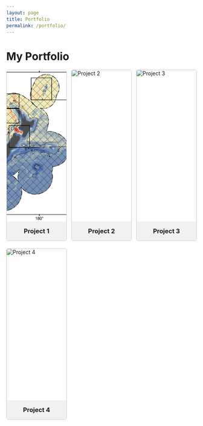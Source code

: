 ```yaml
---
layout: page
title: Portfolio
permalink: /portfolio/
---
```


# My Portfolio

<div id="portfolio-tabs">
  <div class="tab-container">
    <div class="tab" data-tab="project1">
      <img src="/assets/img/portfolio/Stephenson et al. 2020.png" alt="Project 1">
      <h3>Project 1</h3>
    </div>
    <div class="tab" data-tab="project2">
      <img src="{{ site.baseurl }}/assets/images/project2-thumbnail.jpg" alt="Project 2">
      <h3>Project 2</h3>
    </div>
    <div class="tab" data-tab="project3">
      <img src="{{ site.baseurl }}/assets/images/project3-thumbnail.jpg" alt="Project 3">
      <h3>Project 3</h3>
    </div>
    <div class="tab" data-tab="project4">
      <img src="{{ site.baseurl }}/assets/images/project4-thumbnail.jpg" alt="Project 4">
      <h3>Project 4</h3>
    </div>
  </div>

  <div id="project1" class="tab-content">
    <div class="project-container">
      <div class="project-image">
        <img src="{{ site.baseurl }}/assets/images/project1-full.jpg" alt="Project 1">
      </div>
      <div class="project-description">
        <h2>Project 1 Title</h2>
        <p>Description of Project 1. This is where you can provide details about the project, its objectives, and outcomes.</p>
        <p>
          <a href="https://github.com/yourusername/project1" target="_blank">GitHub Repository</a> |
          <a href="https://example.com/publication1" target="_blank">Publication</a>
        </p>
      </div>
    </div>
  </div>

  <div id="project2" class="tab-content">
    <div class="project-container">
      <div class="project-image">
        <img src="{{ site.baseurl }}/assets/images/project2-full.jpg" alt="Project 2">
      </div>
      <div class="project-description">
        <h2>Project 2 Title</h2>
        <p>Description of Project 2. Explain the key features and results of your project here.</p>
        <p>
          <a href="https://github.com/yourusername/project2" target="_blank">GitHub Repository</a> |
          <a href="https://example.com/publication2" target="_blank">Publication</a>
        </p>
      </div>
    </div>
  </div>

  <div id="project3" class="tab-content">
    <div class="project-container">
      <div class="project-image">
        <img src="{{ site.baseurl }}/assets/images/project3-full.jpg" alt="Project 3">
      </div>
      <div class="project-description">
        <h2>Project 3 Title</h2>
        <p>Description of Project 3. Highlight the main aspects and achievements of your project in this section.</p>
        <p>
          <a href="https://github.com/yourusername/project3" target="_blank">GitHub Repository</a> |
          <a href="https://example.com/publication3" target="_blank">Publication</a>
        </p>
      </div>
    </div>
  </div>

  <div id="project4" class="tab-content">
    <div class="project-container">
      <div class="project-image">
        <img src="{{ site.baseurl }}/assets/images/project4-full.jpg" alt="Project 4">
      </div>
      <div class="project-description">
        <h2>Project 4 Title</h2>
        <p>Description of Project 4. Provide an overview of the project's goals and accomplishments here.</p>
        <p>
          <a href="https://github.com/yourusername/project4" target="_blank">GitHub Repository</a> |
          <a href="https://example.com/publication4" target="_blank">Publication</a>
        </p>
      </div>
    </div>
  </div>
</div>

<style>
  .tab-container {
    display: flex;
    flex-wrap: wrap;
    justify-content: space-between;
    margin-bottom: 20px;
  }

  .tab {
    width: calc(25% - 15px);
    height: 450px; /* Increased height */
    margin-bottom: 20px;
    border: 1px solid #ccc;
    border-radius: 5px;
    overflow: hidden;
    cursor: pointer;
    transition: all 0.3s ease;
    display: flex;
    flex-direction: column;
  }

  .tab img {
    width: 100%;
    height: 375px; /* Increased height */
    object-fit: cover;
    flex-grow: 1;
  }

  .tab h3 {
    padding: 15px;
    margin: 0;
    text-align: center;
    background-color: #f1f1f1;
  }

  .tab:hover {
    box-shadow: 0 0 10px rgba(0,0,0,0.1);
  }

  .tab-content {
    display: none;
    padding: 20px;
    border: 1px solid #ccc;
    border-radius: 5px;
    margin-top: 20px;
  }

  .project-container {
    display: flex;
    flex-wrap: wrap;
    align-items: flex-start;
  }

  .project-image {
    flex: 1;
    min-width: 300px;
    margin-right: 20px;
  }

  .project-image img {
    max-width: 100%;
    height: auto;
  }

  .project-description {
    flex: 2;
    min-width: 300px;
  }

  @media (max-width: 1200px) {
    .tab {
      width: calc(33.33% - 10px);
    }
  }

  @media (max-width: 900px) {
    .tab {
      width: calc(50% - 10px);
      height: 400px;
    }

    .tab img {
      height: 325px;
    }
  }

  @media (max-width: 600px) {
    .tab {
      width: 100%;
      height: 350px;
    }

    .tab img {
      height: 275px;
    }

    .project-container {
      flex-direction: column;
    }

    .project-image {
      margin-right: 0;
      margin-bottom: 20px;
    }
  }
</style>

<script>
  document.addEventListener('DOMContentLoaded', function() {
    const tabs = document.querySelectorAll('.tab');
    const tabContents = document.querySelectorAll('.tab-content');

    tabs.forEach(tab => {
      tab.addEventListener('click', () => {
        const tabId = tab.getAttribute('data-tab');
        const content = document.getElementById(tabId);

        if (content.style.display === 'block') {
          content.style.display = 'none';
        } else {
          tabContents.forEach(tc => tc.style.display = 'none');
          content.style.display = 'block';
          content.scrollIntoView({behavior: 'smooth'});
        }
      });
    });
  });
</script>